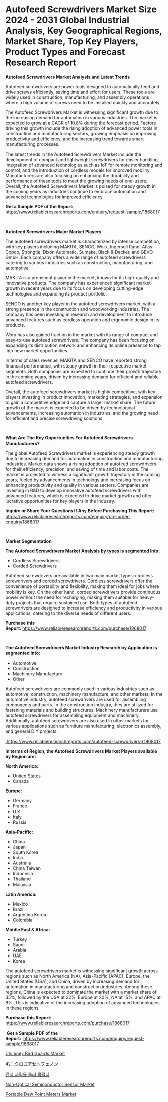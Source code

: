 <p><h1>Autofeed Screwdrivers Market Size 2024 - 2031 Global Industrial Analysis, Key Geographical Regions, Market Share, Top Key Players, Product Types and Forecast Research Report</h1></p><p><strong>Autofeed Screwdrivers Market Analysis and Latest Trends</strong></p>
<p><p>Autofeed screwdrivers are power tools designed to automatically feed and drive screws efficiently, saving time and effort for users. These tools are widely used in construction, manufacturing, and assembly operations where a high volume of screws need to be installed quickly and accurately.</p><p>The Autofeed Screwdrivers Market is witnessing significant growth due to the increasing demand for automation in various industries. The market is expected to grow at a CAGR of 10.8% during the forecast period. Factors driving this growth include the rising adoption of advanced power tools in construction and manufacturing sectors, growing emphasis on improving productivity and efficiency, and the increasing trend towards smart manufacturing processes.</p><p>The latest trends in the Autofeed Screwdrivers Market include the development of compact and lightweight screwdrivers for easier handling, integration of advanced technologies such as IoT for remote monitoring and control, and the introduction of cordless models for improved mobility. Manufacturers are also focusing on enhancing the durability and performance of these tools to meet the growing needs of end-users. Overall, the Autofeed Screwdrivers Market is poised for steady growth in the coming years as industries continue to embrace automation and advanced technologies for improved efficiency.</p></p>
<p><strong>Get a Sample PDF of the Report:&nbsp;</strong> <a href="https://www.reliableresearchreports.com/enquiry/request-sample/1868017">https://www.reliableresearchreports.com/enquiry/request-sample/1868017</a></p>
<p>&nbsp;</p>
<p><strong>Autofeed Screwdrivers Major Market Players</strong></p>
<p><p>The autofeed screwdrivers market is characterized by intense competition, with key players including MAKITA, SENCO, Worx, Ingersoll Rand, Atlas Copco, Strongtie, Dixon Automatic, Sumake, Black & Decker, and GEVO GmbH. Each company offers a wide range of autofeed screwdrivers catering to various industries such as construction, manufacturing, and automotive.</p><p>MAKITA is a prominent player in the market, known for its high-quality and innovative products. The company has experienced significant market growth in recent years due to its focus on developing cutting-edge technologies and expanding its product portfolio.</p><p>SENCO is another key player in the autofeed screwdrivers market, with a strong presence in the construction and woodworking industries. The company has been investing in research and development to introduce advanced features such as cordless operation and ergonomic design in its products.</p><p>Worx has also gained traction in the market with its range of compact and easy-to-use autofeed screwdrivers. The company has been focusing on expanding its distribution network and enhancing its online presence to tap into new market opportunities.</p><p>In terms of sales revenue, MAKITA and SENCO have reported strong financial performance, with steady growth in their respective market segments. Both companies are expected to continue their growth trajectory in the coming years, driven by increasing demand for efficient and reliable autofeed screwdrivers.</p><p>Overall, the autofeed screwdrivers market is highly competitive, with key players investing in product innovation, marketing strategies, and expansion to gain a competitive edge and capture a larger market share. The future growth of the market is expected to be driven by technological advancements, increasing automation in industries, and the growing need for efficient and precise screwdriving solutions.</p></p>
<p>&nbsp;</p>
<p><strong>What Are The Key Opportunities For Autofeed Screwdrivers Manufacturers?</strong></p>
<p><p>The global Autofeed Screwdrivers market is experiencing steady growth due to increasing demand for automation in construction and manufacturing industries. Market data shows a rising adoption of autofeed screwdrivers for their efficiency, precision, and saving of time and labor costs. The market is projected to witness a significant growth trajectory in the coming years, fueled by advancements in technology and increasing focus on enhancing productivity and quality in various sectors. Companies are investing in R&D to develop innovative autofeed screwdrivers with advanced features, which is expected to drive market growth and offer lucrative opportunities for key players in the industry.</p></p>
<p><strong>Inquire or Share Your Questions If Any Before Purchasing This Report:</strong> <a href="https://www.reliableresearchreports.com/enquiry/pre-order-enquiry/1868017">https://www.reliableresearchreports.com/enquiry/pre-order-enquiry/1868017</a></p>
<p>&nbsp;</p>
<p><strong>Market Segmentation</strong></p>
<p><strong>The Autofeed Screwdrivers Market Analysis by types is segmented into:</strong></p>
<p><ul><li>Cordless Screwdrivers</li><li>Corded Screwdrivers</li></ul></p>
<p><p>Autofeed screwdrivers are available in two main market types: cordless screwdrivers and corded screwdrivers. Cordless screwdrivers offer the convenience of portability and flexibility, making them ideal for jobs where mobility is key. On the other hand, corded screwdrivers provide continuous power without the need for recharging, making them suitable for heavy-duty projects that require sustained use. Both types of autofeed screwdrivers are designed to increase efficiency and productivity in various applications, catering to the diverse needs of different users.</p></p>
<p><strong>Purchase this Report:&nbsp;</strong><a href="https://www.reliableresearchreports.com/purchase/1868017">https://www.reliableresearchreports.com/purchase/1868017</a></p>
<p>&nbsp;</p>
<p><strong>The Autofeed Screwdrivers Market Industry Research by Application is segmented into:</strong></p>
<p><ul><li>Automotive</li><li>Construction</li><li>Machinery Manufacture</li><li>Other</li></ul></p>
<p><p>Autofeed screwdrivers are commonly used in various industries such as automotive, construction, machinery manufacture, and other markets. In the automotive industry, autofeed screwdrivers are used for assembling components and parts. In the construction industry, they are utilized for fastening materials and building structures. Machinery manufacturers use autofeed screwdrivers for assembling equipment and machinery. Additionally, autofeed screwdrivers are also used in other markets for various applications such as furniture manufacturing, electronics assembly, and general DIY projects.</p></p>
<p><a href="https://www.reliableresearchreports.com/autofeed-screwdrivers-r1868017">&nbsp;https://www.reliableresearchreports.com/autofeed-screwdrivers-r1868017</a></p>
<p><strong>In terms of Region, the Autofeed Screwdrivers Market Players available by Region are:</strong></p>
<p>
    <p> <strong> North America: </strong>
        <ul>
            <li>United States</li>
            <li>Canada</li>
        </ul>
        </p> 
    <p> <strong> Europe: </strong>
        <ul>
            <li>Germany</li>
            <li>France</li>
            <li>U.K.</li>
            <li>Italy</li>
            <li>Russia</li>
        </ul>
        </p> 
    <p> <strong> Asia-Pacific: </strong>
        <ul>
            <li>China</li>
            <li>Japan</li>
            <li>South Korea</li>
            <li>India</li>
            <li>Australia</li>
            <li>China Taiwan</li>
            <li>Indonesia</li>
            <li>Thailand</li>
            <li>Malaysia</li>
        </ul>
        </p> 
    <p> <strong> Latin America: </strong>
        <ul>
            <li>Mexico</li>
            <li>Brazil</li>
            <li>Argentina Korea</li>
            <li>Colombia</li>
        </ul>
        </p> 
    <p> <strong> Middle East & Africa: </strong>
        <ul>
            <li>Turkey</li>
            <li>Saudi</li>
            <li>Arabia</li>
            <li>UAE</li>
            <li>Korea</li>
        </ul>
    </p>
    </p>
<p><p>The autofeed screwdrivers market is witnessing significant growth across regions such as North America (NA), Asia-Pacific (APAC), Europe, the United States (USA), and China, driven by increasing demand for automation in manufacturing and construction industries. Among these regions, China is expected to dominate the market with a market share of 35%, followed by the USA at 22%, Europe at 20%, NA at 15%, and APAC at 8%. This is indicative of the increasing adoption of advanced technologies in these regions.</p></p>
<p><strong>Purchase this Report: </strong><a href="https://www.reliableresearchreports.com/purchase/1868017">https://www.reliableresearchreports.com/purchase/1868017</a></p>
<p>&nbsp;<strong>Get a Sample PDF of the Report:&nbsp;&nbsp;</strong><a href="https://www.reliableresearchreports.com/enquiry/request-sample/1868017">https://www.reliableresearchreports.com/enquiry/request-sample/1868017</a></p>
<p><strong></strong></p>
<p><p><a href="https://github.com/kathiaseamanalvaradovlprc2h/Market-Research-Report-List-3/blob/main/chimney-bird-guards-market.md">Chimney Bird Guards Market</a></p><p><a href="https://github.com/BrionnaBoyle/Market-Research-Report-List-1/blob/main/3758210157364.md">4\ '-クロロアセトフェノン</a></p><p><a href="https://github.com/KellyLyncyh543964/Market-Research-Report-List-2/blob/main/7679309168706.md">건식 과립용 롤러 콤팩터</a></p><p><a href="https://www.linkedin.com/pulse/non-optical-semiconductor-sensor-market-outlook-complete-8waqc">Non-Optical Semiconductor Sensor Market</a></p><p><a href="https://github.com/wusalecollins540tpqoz/Market-Research-Report-List-3/blob/main/portable-dew-point-meters-market.md">Portable Dew Point Meters Market</a></p></p>